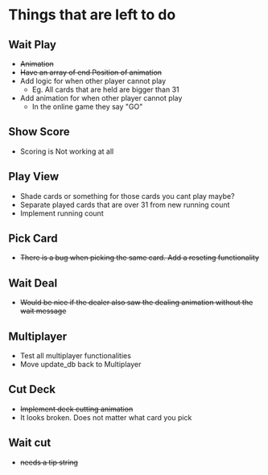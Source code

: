 # Things that are left to do

## Wait Play
-  ~~Animation~~ 
  - ~~Have an array of end Position of animation~~ 
- Add logic for when other player cannot play
  - Eg. All cards that are held are bigger than 31
- Add animation for when other player cannot play
  - In the online game they say "GO"

## Show Score
- Scoring is Not working at all

## Play View
- Shade cards or something for those cards you cant play maybe?
- Separate played cards that are over 31 from new running count
- Implement running count

## Pick Card
- ~~There is a bug when picking the same card. Add a reseting functionality~~

## Wait Deal
- ~~Would be nice if the dealer also saw the dealing animation without the wait message~~

## Multiplayer
- Test all multiplayer functionalities
- Move update_db back to Multiplayer

## Cut Deck
- ~~Implement deck cutting animation~~
- It looks broken. Does not matter what card you pick

## Wait cut
- ~~needs a tip string~~ 